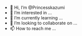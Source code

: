 - 👋 Hi, I’m @Princesskazumi
- 👀 I’m interested in ...
- 🌱 I’m currently learning ...
- 💞️ I’m looking to collaborate on ...
- 📫 How to reach me ...

<!---
Princesskazumi/Princesskazumi is a ✨ special ✨ repository because its `README.md` (this file) appears on your GitHub profile.
You can click the Preview link to take a look at your changes.
--->
